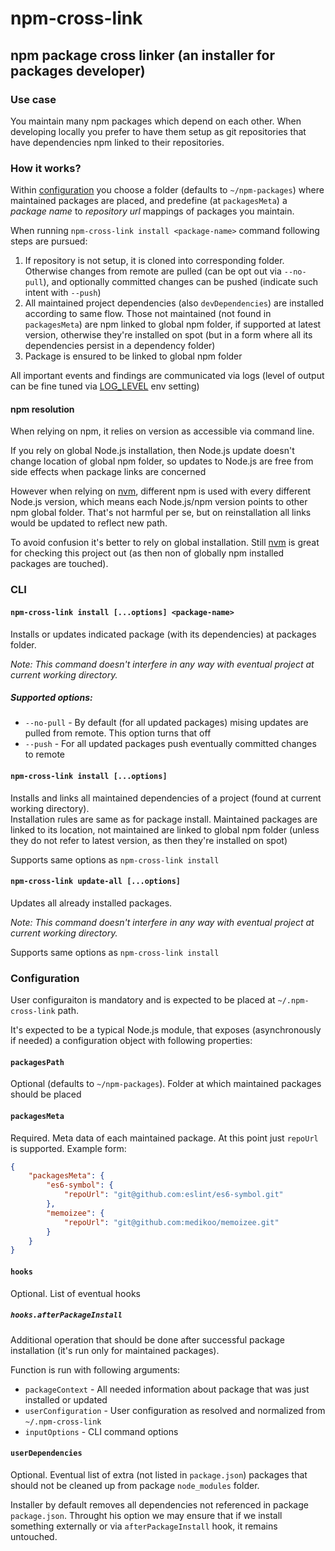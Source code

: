 # npm-cross-link

## npm package cross linker (an installer for packages developer)

### Use case

You maintain many npm packages which depend on each other. When developing locally you prefer to have them setup as git repositories that have dependencies npm linked to their repositories.

### How it works?

Within [configuration](#configuration) you choose a folder (defaults to `~/npm-packages`) where maintained packages are placed, and predefine (at `packagesMeta`) a _package name_ to _repository url_ mappings of packages you maintain.

When running `npm-cross-link install <package-name>` command following steps are pursued:

1. If repository is not setup, it is cloned into corresponding folder. Otherwise changes from remote are pulled (can be opt out via `--no-pull`), and optionally committed changes can be pushed (indicate such intent with `--push`)
2. All maintained project dependencies (also `devDependencies`) are installed according to same flow. Those not maintained (not found in `packagesMeta`) are npm linked to global npm folder, if supported at latest version, otherwise they're installed on spot (but in a form where all its dependencies persist in a dependency folder)
3. Package is ensured to be linked to global npm folder

All important events and findings are communicated via logs (level of output can be fine tuned via [LOG_LEVEL](https://github.com/medikoo/log4/#log_level) env setting)

#### npm resolution

When relying on npm, it relies on version as accessible via command line.

If you rely on global Node.js installation, then Node.js update doesn't change location of global npm folder, so updates to Node.js are free from side effects when package links are concerned

However when relying on [nvm](https://github.com/creationix/nvm), different npm is used with every different Node.js version, which means each Node.js/npm version points to other npm global folder. That's not harmful per se, but on reinstallation all links would be updated to reflect new path.

To avoid confusion it's better to rely on global installation. Still [nvm](https://github.com/creationix/nvm) is great for checking this project out (as then non of globally npm installed packages are touched).

### CLI

#### `npm-cross-link install [...options] <package-name>`

Installs or updates indicated package (with its dependencies) at packages folder.

_Note: This command doesn't interfere in any way with eventual project at current working directory._

##### Supported options:

-   `--no-pull` - By default (for all updated packages) mising updates are pulled from remote. This option turns that off
-   `--push` - For all updated packages push eventually committed changes to remote

#### `npm-cross-link install [...options]`

Installs and links all maintained dependencies of a project (found at current working directory).  
Installation rules are same as for package install. Maintained packages are linked to its location, not maintained are linked to global npm folder (unless they do not refer to latest version, as then they're installed on spot)

Supports same options as `npm-cross-link install`

#### `npm-cross-link update-all [...options]`

Updates all already installed packages.

_Note: This command doesn't interfere in any way with eventual project at current working directory._

Supports same options as `npm-cross-link install`

### Configuration

User configuraiton is mandatory and is expected to be placed at `~/.npm-cross-link` path.

It's expected to be a typical Node.js module, that exposes (asynchronously if needed) a configuration object with following properties:

#### `packagesPath`

Optional (defaults to `~/npm-packages`). Folder at which maintained packages should be placed

#### `packagesMeta`

Required. Meta data of each maintained package. At this point just `repoUrl` is supported. Example form:

```json
{
	"packagesMeta": {
		"es6-symbol": {
			"repoUrl": "git@github.com:eslint/es6-symbol.git"
		},
		"memoizee": {
			"repoUrl": "git@github.com:medikoo/memoizee.git"
		}
	}
}
```

#### `hooks`

Optional. List of eventual hooks

##### `hooks.afterPackageInstall`

Additional operation that should be done after successful package installation (it's run only for maintained packages).

Function is run with following arguments:

-   `packageContext` - All needed information about package that was just installed or updated
-   `userConfiguration` - User configuration as resolved and normalized from `~/.npm-cross-link`
-   `inputOptions` - CLI command options

#### `userDependencies`

Optional. Eventual list of extra (not listed in `package.json`) packages that should not be cleaned up from package `node_modules` folder.

Installer by default removes all dependencies not referenced in package `package.json`. Throught his option we may ensure that if we install something externally or via `afterPackageInstall` hook, it remains untouched.
